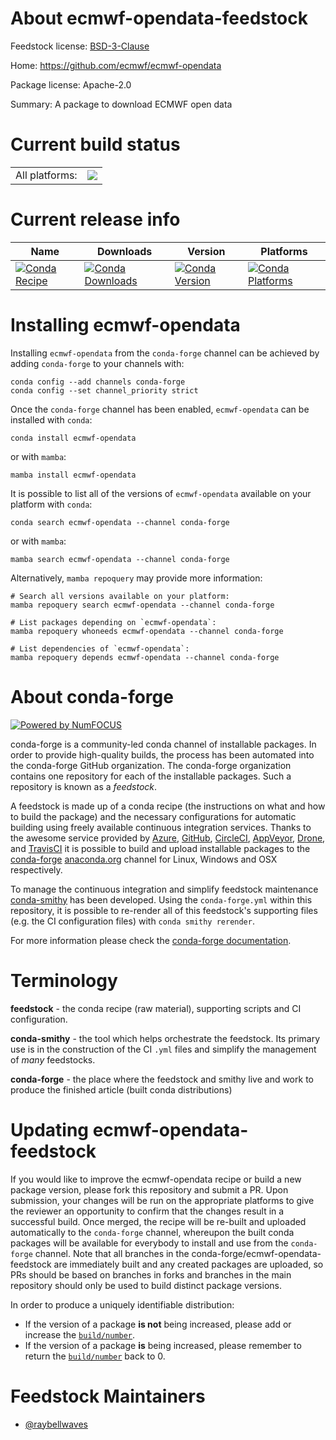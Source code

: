 About ecmwf-opendata-feedstock
==============================

Feedstock license: [BSD-3-Clause](https://github.com/conda-forge/ecmwf-opendata-feedstock/blob/main/LICENSE.txt)

Home: https://github.com/ecmwf/ecmwf-opendata

Package license: Apache-2.0

Summary: A package to download ECMWF open data

Current build status
====================


<table><tr><td>All platforms:</td>
    <td>
      <a href="https://dev.azure.com/conda-forge/feedstock-builds/_build/latest?definitionId=20113&branchName=main">
        <img src="https://dev.azure.com/conda-forge/feedstock-builds/_apis/build/status/ecmwf-opendata-feedstock?branchName=main">
      </a>
    </td>
  </tr>
</table>

Current release info
====================

| Name | Downloads | Version | Platforms |
| --- | --- | --- | --- |
| [![Conda Recipe](https://img.shields.io/badge/recipe-ecmwf--opendata-green.svg)](https://anaconda.org/conda-forge/ecmwf-opendata) | [![Conda Downloads](https://img.shields.io/conda/dn/conda-forge/ecmwf-opendata.svg)](https://anaconda.org/conda-forge/ecmwf-opendata) | [![Conda Version](https://img.shields.io/conda/vn/conda-forge/ecmwf-opendata.svg)](https://anaconda.org/conda-forge/ecmwf-opendata) | [![Conda Platforms](https://img.shields.io/conda/pn/conda-forge/ecmwf-opendata.svg)](https://anaconda.org/conda-forge/ecmwf-opendata) |

Installing ecmwf-opendata
=========================

Installing `ecmwf-opendata` from the `conda-forge` channel can be achieved by adding `conda-forge` to your channels with:

```
conda config --add channels conda-forge
conda config --set channel_priority strict
```

Once the `conda-forge` channel has been enabled, `ecmwf-opendata` can be installed with `conda`:

```
conda install ecmwf-opendata
```

or with `mamba`:

```
mamba install ecmwf-opendata
```

It is possible to list all of the versions of `ecmwf-opendata` available on your platform with `conda`:

```
conda search ecmwf-opendata --channel conda-forge
```

or with `mamba`:

```
mamba search ecmwf-opendata --channel conda-forge
```

Alternatively, `mamba repoquery` may provide more information:

```
# Search all versions available on your platform:
mamba repoquery search ecmwf-opendata --channel conda-forge

# List packages depending on `ecmwf-opendata`:
mamba repoquery whoneeds ecmwf-opendata --channel conda-forge

# List dependencies of `ecmwf-opendata`:
mamba repoquery depends ecmwf-opendata --channel conda-forge
```


About conda-forge
=================

[![Powered by
NumFOCUS](https://img.shields.io/badge/powered%20by-NumFOCUS-orange.svg?style=flat&colorA=E1523D&colorB=007D8A)](https://numfocus.org)

conda-forge is a community-led conda channel of installable packages.
In order to provide high-quality builds, the process has been automated into the
conda-forge GitHub organization. The conda-forge organization contains one repository
for each of the installable packages. Such a repository is known as a *feedstock*.

A feedstock is made up of a conda recipe (the instructions on what and how to build
the package) and the necessary configurations for automatic building using freely
available continuous integration services. Thanks to the awesome service provided by
[Azure](https://azure.microsoft.com/en-us/services/devops/), [GitHub](https://github.com/),
[CircleCI](https://circleci.com/), [AppVeyor](https://www.appveyor.com/),
[Drone](https://cloud.drone.io/welcome), and [TravisCI](https://travis-ci.com/)
it is possible to build and upload installable packages to the
[conda-forge](https://anaconda.org/conda-forge) [anaconda.org](https://anaconda.org/)
channel for Linux, Windows and OSX respectively.

To manage the continuous integration and simplify feedstock maintenance
[conda-smithy](https://github.com/conda-forge/conda-smithy) has been developed.
Using the ``conda-forge.yml`` within this repository, it is possible to re-render all of
this feedstock's supporting files (e.g. the CI configuration files) with ``conda smithy rerender``.

For more information please check the [conda-forge documentation](https://conda-forge.org/docs/).

Terminology
===========

**feedstock** - the conda recipe (raw material), supporting scripts and CI configuration.

**conda-smithy** - the tool which helps orchestrate the feedstock.
                   Its primary use is in the construction of the CI ``.yml`` files
                   and simplify the management of *many* feedstocks.

**conda-forge** - the place where the feedstock and smithy live and work to
                  produce the finished article (built conda distributions)


Updating ecmwf-opendata-feedstock
=================================

If you would like to improve the ecmwf-opendata recipe or build a new
package version, please fork this repository and submit a PR. Upon submission,
your changes will be run on the appropriate platforms to give the reviewer an
opportunity to confirm that the changes result in a successful build. Once
merged, the recipe will be re-built and uploaded automatically to the
`conda-forge` channel, whereupon the built conda packages will be available for
everybody to install and use from the `conda-forge` channel.
Note that all branches in the conda-forge/ecmwf-opendata-feedstock are
immediately built and any created packages are uploaded, so PRs should be based
on branches in forks and branches in the main repository should only be used to
build distinct package versions.

In order to produce a uniquely identifiable distribution:
 * If the version of a package **is not** being increased, please add or increase
   the [``build/number``](https://docs.conda.io/projects/conda-build/en/latest/resources/define-metadata.html#build-number-and-string).
 * If the version of a package **is** being increased, please remember to return
   the [``build/number``](https://docs.conda.io/projects/conda-build/en/latest/resources/define-metadata.html#build-number-and-string)
   back to 0.

Feedstock Maintainers
=====================

* [@raybellwaves](https://github.com/raybellwaves/)

